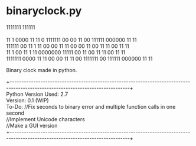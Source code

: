 # binaryclock.py


1111111                                                     111111<br />  
11   1   0000  11    11      0      1111111  00    00      11        00    111111     000000  11   11<br />
111111    00   11 1  11    00 00    11   11   00  00      11         00  11      11  00       11 11<br />
11   1    00   11  1 11   0000000   11111       00         11        00  11      11  00       11 11<br />
1111111  0000  11    11  00     00  11   11     00          1111111  00    111111     000000  11   11<br />

Binary clock made in python. 

+--------------------------------------------------------------------------------------------------------------------------------+<br />
Python Version Used: 2.7<br />
Version: 0.1 (WIP)<br />
To-Do: //Fix seconds to binary error and multiple function calls in one second<br />
       //Implement Unicode characters <br />
       //Make a GUI version <br />
+--------------------------------------------------------------------------------------------------------------------------------+
